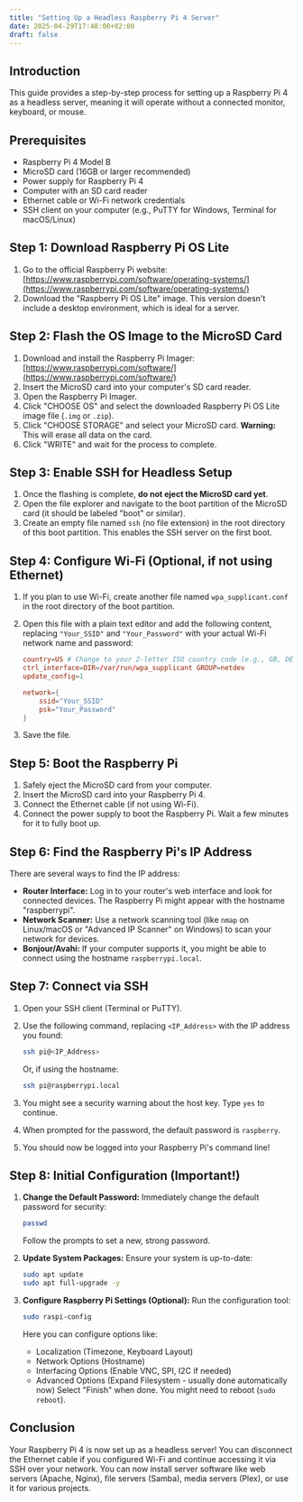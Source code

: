 ```yaml
---
title: "Setting Up a Headless Raspberry Pi 4 Server"
date: 2025-04-29T17:48:00+02:00
draft: false
---
```


## Introduction

This guide provides a step-by-step process for setting up a Raspberry Pi 4 as a headless server, meaning it will operate without a connected monitor, keyboard, or mouse.

## Prerequisites

- Raspberry Pi 4 Model B
- MicroSD card (16GB or larger recommended)
- Power supply for Raspberry Pi 4
- Computer with an SD card reader
- Ethernet cable or Wi-Fi network credentials
- SSH client on your computer (e.g., PuTTY for Windows, Terminal for macOS/Linux)

## Step 1: Download Raspberry Pi OS Lite

1. Go to the official Raspberry Pi website: [https://www.raspberrypi.com/software/operating-systems/](https://www.raspberrypi.com/software/operating-systems/)
2. Download the "Raspberry Pi OS Lite" image. This version doesn't include a desktop environment, which is ideal for a server.

## Step 2: Flash the OS Image to the MicroSD Card

1. Download and install the Raspberry Pi Imager: [https://www.raspberrypi.com/software/](https://www.raspberrypi.com/software/)
2. Insert the MicroSD card into your computer's SD card reader.
3. Open the Raspberry Pi Imager.
4. Click "CHOOSE OS" and select the downloaded Raspberry Pi OS Lite image file (`.img` or `.zip`).
5. Click "CHOOSE STORAGE" and select your MicroSD card. **Warning:** This will erase all data on the card.
6. Click "WRITE" and wait for the process to complete.

## Step 3: Enable SSH for Headless Setup

1. Once the flashing is complete, **do not eject the MicroSD card yet**.
2. Open the file explorer and navigate to the boot partition of the MicroSD card (it should be labeled "boot" or similar).
3. Create an empty file named `ssh` (no file extension) in the root directory of this boot partition. This enables the SSH server on the first boot.

## Step 4: Configure Wi-Fi (Optional, if not using Ethernet)

1. If you plan to use Wi-Fi, create another file named `wpa_supplicant.conf` in the root directory of the boot partition.
2. Open this file with a plain text editor and add the following content, replacing `"Your_SSID"` and `"Your_Password"` with your actual Wi-Fi network name and password:

   ```conf
   country=US # Change to your 2-letter ISO country code (e.g., GB, DE, FR)
   ctrl_interface=DIR=/var/run/wpa_supplicant GROUP=netdev
   update_config=1

   network={
       ssid="Your_SSID"
       psk="Your_Password"
   }
   ```

3. Save the file.

## Step 5: Boot the Raspberry Pi

1. Safely eject the MicroSD card from your computer.
2. Insert the MicroSD card into your Raspberry Pi 4.
3. Connect the Ethernet cable (if not using Wi-Fi).
4. Connect the power supply to boot the Raspberry Pi. Wait a few minutes for it to fully boot up.

## Step 6: Find the Raspberry Pi's IP Address

There are several ways to find the IP address:

- **Router Interface:** Log in to your router's web interface and look for connected devices. The Raspberry Pi might appear with the hostname "raspberrypi".
- **Network Scanner:** Use a network scanning tool (like `nmap` on Linux/macOS or "Advanced IP Scanner" on Windows) to scan your network for devices.
- **Bonjour/Avahi:** If your computer supports it, you might be able to connect using the hostname `raspberrypi.local`.

## Step 7: Connect via SSH

1. Open your SSH client (Terminal or PuTTY).
2. Use the following command, replacing `<IP_Address>` with the IP address you found:

   ```bash
   ssh pi@<IP_Address>
   ```

   Or, if using the hostname:

   ```bash
   ssh pi@raspberrypi.local
   ```

3. You might see a security warning about the host key. Type `yes` to continue.
4. When prompted for the password, the default password is `raspberry`.
5. You should now be logged into your Raspberry Pi's command line!

## Step 8: Initial Configuration (Important!)

1. **Change the Default Password:** Immediately change the default password for security:

   ```bash
   passwd
   ```

   Follow the prompts to set a new, strong password.

2. **Update System Packages:** Ensure your system is up-to-date:

   ```bash
   sudo apt update
   sudo apt full-upgrade -y
   ```

3. **Configure Raspberry Pi Settings (Optional):** Run the configuration tool:

   ```bash
   sudo raspi-config
   ```

   Here you can configure options like:

   - Localization (Timezone, Keyboard Layout)
   - Network Options (Hostname)
   - Interfacing Options (Enable VNC, SPI, I2C if needed)
   - Advanced Options (Expand Filesystem - usually done automatically now)
     Select "Finish" when done. You might need to reboot (`sudo reboot`).

## Conclusion

Your Raspberry Pi 4 is now set up as a headless server! You can disconnect the Ethernet cable if you configured Wi-Fi and continue accessing it via SSH over your network. You can now install server software like web servers (Apache, Nginx), file servers (Samba), media servers (Plex), or use it for various projects.
